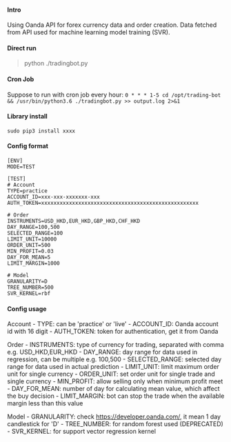 #### Intro
Using Oanda API for forex currency data and order creation.
Data fetched from API used for machine learning model training (SVR).

#### Direct run
> python ./tradingbot.py

#### Cron Job
Suppose to run with cron job every hour:
`0 * * * 1-5 cd /opt/trading-bot && /usr/bin/python3.6 ./tradingbot.py >> output.log 2>&1`

#### Library install
`sudo pip3 install xxxx`

#### Config format
```
[ENV]
MODE=TEST

[TEST]
# Account
TYPE=practice
ACCOUNT_ID=xxx-xxx-xxxxxxx-xxx
AUTH_TOKEN=xxxxxxxxxxxxxxxxxxxxxxxxxxxxxxxxxxxxxxxxxxxxxxxxxxx

# Order
INSTRUMENTS=USD_HKD,EUR_HKD,GBP_HKD,CHF_HKD
DAY_RANGE=100,500
SELECTED_RANGE=100
LIMIT_UNIT=10000
ORDER_UNIT=500
MIN_PROFIT=0.03
DAY_FOR_MEAN=5
LIMIT_MARGIN=1000

# Model
GRANULARITY=D
TREE_NUMBER=500
SVR_KERNEL=rbf
```

#### Config usage
Account
    - TYPE: can be 'practice' or 'live'
    - ACCOUNT_ID: Oanda account id with 16 digit
    - AUTH_TOKEN: token for authentication, get it from Oanda

Order
    - INSTRUMENTS: type of currency for trading, separated with comma e.g. USD_HKD,EUR_HKD
    - DAY_RANGE: day range for data used in regression, can be multiple e.g. 100,500 
    - SELECTED_RANGE: selected day range for data used in actual prediction
    - LIMIT_UNIT: limit maximum order unit for single currency
    - ORDER_UNIT: set order unit for single trade and single currency
    - MIN_PROFIT: allow selling only when minimum profit meet
    - DAY_FOR_MEAN: number of day for calculating mean value, which affect the buy decision
    - LIMIT_MARGIN: bot can stop the trade when the available margin less than this value
    
Model
    - GRANULARITY: check https://developer.oanda.com/, it mean 1 day candlestick for 'D'
    - TREE_NUMBER: for random forest used (DEPRECATED)
    - SVR_KERNEL: for support vector regression kernel    
